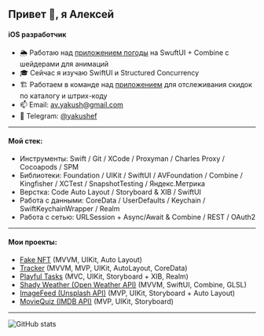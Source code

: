 ## Привет 👋, я Алексей
#### iOS разработчик

- 🌦️ Работаю над [приложением погоды](https://github.com/yakushef/shady-weather) на SwuftUI + Combine с шейдерами для анимаций
- 🎓 Сейчас я изучаю SwiftUI и Structured Concurrency 
- 🏗️ Работаем в команде над [приложением](https://github.com/Mobile-app-promotions-and-discounts/IOSApp) для отслеживания скидок по каталогу и штрих-коду
- 📫 Email: av.yakush@gmail.com
- 📲 Telegram: [@yakushef](https://t.me/yakushef)

---

#### Мой стек:
- Инструменты:  Swift / Git / XCode / Proxyman / Charles Proxy / Cocoapods / SPM
- Библиотеки:   Foundation / UIKit / SwiftUI / AVFoundation / Combine / Kingfisher / XCTest / SnapshotTesting / Яндекс.Метрика
- Верстка:   Code Auto Layout / Storyboard & XIB / SwiftUI
- Работа с данными:   CoreData / UserDefaults / Keychain / SwiftKeychainWrapper / Realm
- Работа с сетью:   URLSession + Async/Await & Combine / REST / OAuth2

---

#### Мои проекты:
<!-- - [Черри](https://github.com/Mobile-app-promotions-and-discounts/IOSApp) (MVVM + C, Combine, UIKit, Auto Layout, AVFoundation) -->
- [Fake NFT](https://github.com/yakushef/iOS-FakeNFT) (MVVM, UIKit, Auto Layout)
- [Tracker](https://github.com/yakushef/Tracker) (MVVM, MVP, UIKit, AutoLayout, CoreData)
- [Playful Tasks](https://github.com/yakushef/EmojiSchedule) (MVC, UIKit, Storyboard + XIB, Realm)
- [Shady Weather (Open Weather API)](https://github.com/yakushef/shady-weather) (MVVM, SwiftUI, Combine, GLSL)
- [ImageFeed (Unsplash API)](https://github.com/yakushef/ImageFeed) (MVP, UIKit, Storyboard + Auto Layout)
- [MovieQuiz (IMDB API)](https://github.com/yakushef/MovieQuiz-ios) (MVP, UIKit, Storyboard)

---

![GitHub stats](https://github-readme-stats.vercel.app/api?username=yakushef&show_icons=true)  
